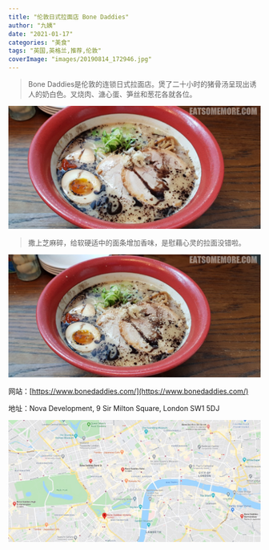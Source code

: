 ```yaml
---
title: "伦敦日式拉面店 Bone Daddies"
author: "九姨"
date: "2021-01-17"
categories: "美食"
tags: "英国,英格兰,推荐,伦敦"
coverImage: "images/20190814_172946.jpg"
---
```


>Bone Daddies是伦敦的连锁日式拉面店。煲了二十小时的猪骨汤呈现出诱人的奶白色。叉烧肉、溏心蛋、笋丝和葱花各就各位。

![Bone Daddies](images/20190814_172946.jpg)

>撒上芝麻碎，给软硬适中的面条增加香味，是慰藉心灵的拉面没错啦。

![Bone Daddies](images/20190814_173005.jpg)


网站：[https://www.bonedaddies.com/](https://www.bonedaddies.com/)

地址：Nova Development, 9 Sir Milton Square, London SW1 5DJ

![Bone Daddies](images/bonedaddies.jpg)
